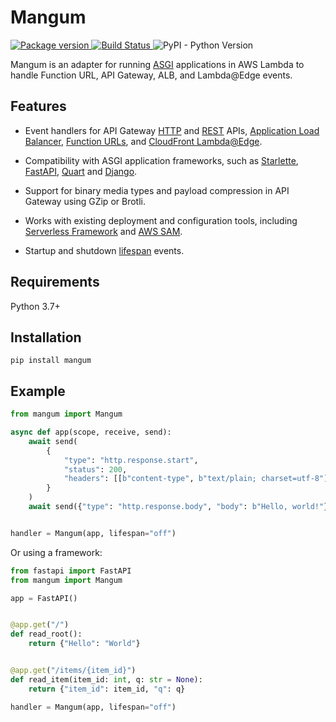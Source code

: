 # Mangum

<a href="https://pypi.org/project/mangum/">
    <img src="https://badge.fury.io/py/mangum.svg" alt="Package version">
</a>
<a href="https://travis-ci.org/jordaneremieff/mangum">
    <img src="https://travis-ci.org/jordaneremieff/mangum.svg?branch=master" alt="Build Status">
</a>
<img alt="PyPI - Python Version" src="https://img.shields.io/pypi/pyversions/mangum.svg?style=flat-square">

Mangum is an adapter for running [ASGI](https://asgi.readthedocs.io/en/latest/) applications in AWS Lambda to handle Function URL, API Gateway, ALB, and Lambda@Edge events.

## Features

- Event handlers for API Gateway [HTTP](https://docs.aws.amazon.com/apigateway/latest/developerguide/http-api.html) and [REST](https://docs.aws.amazon.com/apigateway/latest/developerguide/apigateway-rest-api.html) APIs, [Application Load Balancer](https://docs.aws.amazon.com/elasticloadbalancing/latest/application/lambda-functions.html), [Function URLs](https://docs.aws.amazon.com/lambda/latest/dg/lambda-urls.html), and [CloudFront Lambda@Edge](https://docs.aws.amazon.com/lambda/latest/dg/lambda-edge.html).

- Compatibility with ASGI application frameworks, such as [Starlette](https://www.starlette.io/), [FastAPI](https://fastapi.tiangolo.com/), [Quart](https://pgjones.gitlab.io/quart/) and [Django](https://www.djangoproject.com/). 

- Support for binary media types and payload compression in API Gateway using GZip or Brotli.

- Works with existing deployment and configuration tools, including [Serverless Framework](https://www.serverless.com/) and [AWS SAM](https://docs.aws.amazon.com/serverless-application-model/latest/developerguide/what-is-sam.html).

- Startup and shutdown [lifespan](https://asgi.readthedocs.io/en/latest/specs/lifespan.html) events.

## Requirements

Python 3.7+

## Installation

```shell
pip install mangum
```

## Example

```python
from mangum import Mangum

async def app(scope, receive, send):
    await send(
        {
            "type": "http.response.start",
            "status": 200,
            "headers": [[b"content-type", b"text/plain; charset=utf-8"]],
        }
    )
    await send({"type": "http.response.body", "body": b"Hello, world!"})


handler = Mangum(app, lifespan="off")
```

Or using a framework:

```python
from fastapi import FastAPI
from mangum import Mangum

app = FastAPI()


@app.get("/")
def read_root():
    return {"Hello": "World"}


@app.get("/items/{item_id}")
def read_item(item_id: int, q: str = None):
    return {"item_id": item_id, "q": q}

handler = Mangum(app, lifespan="off")
```
